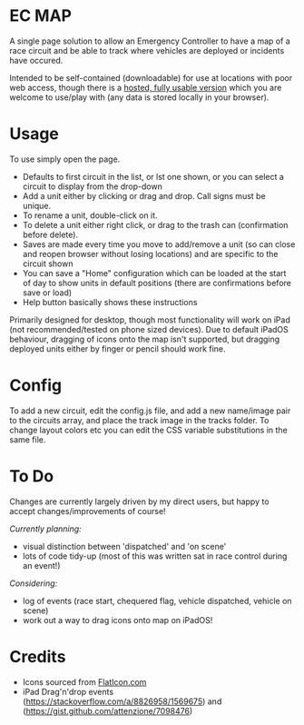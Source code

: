 # EC MAP

A single page solution to allow an Emergency Controller to have a map of a race circuit and be able to track where vehicles are deployed or incidents have occured.

Intended to be self-contained (downloadable) for use at locations with poor web access, though there is a [hosted, fully usable version](https://obm.one/ec_map/ec_map.html) which you are welcome to use/play with (any data is stored locally in your browser).


# Usage

To use simply open the page.
- Defaults to first circuit in the list, or lst one shown, or you can select a circuit to display from the drop-down
- Add a unit either by clicking or drag and drop. Call signs must be unique.
- To rename a unit, double-click on it.
- To delete a unit either right click, or drag to the trash can (confirmation before delete).
- Saves are made every time you move to add/remove a unit (so can close and reopen browser without losing locations) and are specific to the circuit shown
- You can save a "Home" configuration which can be loaded at the start of day to show units in default positions (there are confirmations before save or load)
- Help button basically shows these instructions

Primarily designed for desktop, though most functionality will work on iPad (not recommended/tested on phone sized devices). Due to default iPadOS behaviour, dragging of icons onto the map isn't supported, but dragging deployed units either by finger or pencil should work fine.


# Config

To add a new circuit, edit the config.js file, and add a new name/image pair to the circuits array, and place the track image in the tracks folder.
To change layout colors etc you can edit the CSS variable substitutions in the same file.

# To Do

Changes are currently largely driven by my direct users, but happy to accept changes/improvements of course!

*Currently planning:*
- visual distinction between 'dispatched' and 'on scene'
- lots of code tidy-up (most of this was written sat in race control during an event!)

*Considering:*
- log of events (race start, chequered flag, vehicle dispatched, vehicle on scene)
- work out a way to drag icons onto map on iPadOS!

# Credits

- Icons sourced from [FlatIcon.com](https://www.flaticon.com/)
- iPad Drag'n'drop events (https://stackoverflow.com/a/8826958/1569675) and (https://gist.github.com/attenzione/7098476)
